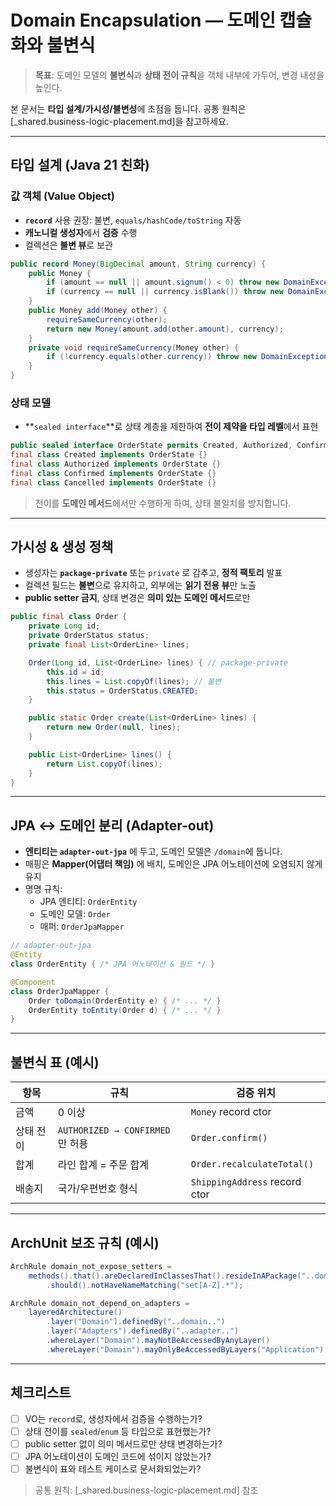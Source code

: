 # Domain Encapsulation — 도메인 캡슐화와 불변식

> **목표**: 도메인 모델의 **불변식**과 **상태 전이 규칙**을 객체 내부에 가두어, 변경 내성을 높인다.

본 문서는 **타입 설계/가시성/불변성**에 초점을 둡니다. 공통 원칙은 [_shared.business-logic-placement.md]을 참고하세요.

---

## 타입 설계 (Java 21 친화)

### 값 객체 (Value Object)
- **`record`** 사용 권장: 불변, `equals/hashCode/toString` 자동
- **캐노니컬 생성자**에서 **검증** 수행
- 컬렉션은 **불변 뷰**로 보관

```java
public record Money(BigDecimal amount, String currency) {
    public Money {
        if (amount == null || amount.signum() < 0) throw new DomainException("INVALID_AMOUNT", "금액은 0 이상이어야 합니다.");
        if (currency == null || currency.isBlank()) throw new DomainException("INVALID_CURRENCY", "통화 필수");
    }
    public Money add(Money other) {
        requireSameCurrency(other);
        return new Money(amount.add(other.amount), currency);
    }
    private void requireSameCurrency(Money other) {
        if (!currency.equals(other.currency)) throw new DomainException("CURRENCY_MISMATCH", "통화 불일치");
    }
}
```

### 상태 모델
- **`sealed interface`**로 상태 계층을 제한하여 **전이 제약을 타입 레벨**에서 표현

```java
public sealed interface OrderState permits Created, Authorized, Confirmed, Cancelled {}
final class Created implements OrderState {}
final class Authorized implements OrderState {}
final class Confirmed implements OrderState {}
final class Cancelled implements OrderState {}
```

> 전이를 **도메인 메서드**에서만 수행하게 하여, 상태 불일치를 방지합니다.

---

## 가시성 & 생성 정책
- 생성자는 **`package-private`** 또는 `private` 로 감추고, **정적 팩토리** 발표
- 컬렉션 필드는 **불변**으로 유지하고, 외부에는 **읽기 전용 뷰**만 노출
- **public setter 금지**, 상태 변경은 **의미 있는 도메인 메서드**로만

```java
public final class Order {
    private Long id;
    private OrderStatus status;
    private final List<OrderLine> lines;

    Order(Long id, List<OrderLine> lines) { // package-private
        this.id = id;
        this.lines = List.copyOf(lines); // 불변
        this.status = OrderStatus.CREATED;
    }

    public static Order create(List<OrderLine> lines) {
        return new Order(null, lines);
    }

    public List<OrderLine> lines() {
        return List.copyOf(lines);
    }
}
```

---

## JPA ↔ 도메인 분리 (Adapter-out)
- **엔티티는 `adapter-out-jpa`** 에 두고, 도메인 모델은 `/domain`에 둡니다.
- 매핑은 **Mapper(어댑터 책임)** 에 배치, 도메인은 JPA 어노테이션에 오염되지 않게 유지
- 명명 규칙:
  - JPA 엔티티: `OrderEntity`
  - 도메인 모델: `Order`
  - 매퍼: `OrderJpaMapper`

```java
// adapter-out-jpa
@Entity
class OrderEntity { /* JPA 어노테이션 & 필드 */ }

@Component
class OrderJpaMapper {
    Order toDomain(OrderEntity e) { /* ... */ }
    OrderEntity toEntity(Order d) { /* ... */ }
}
```

---

## 불변식 표 (예시)
| 항목 | 규칙 | 검증 위치 |
|---|---|---|
| 금액 | 0 이상 | `Money` record ctor |
| 상태 전이 | `AUTHORIZED → CONFIRMED` 만 허용 | `Order.confirm()` |
| 합계 | 라인 합계 = 주문 합계 | `Order.recalculateTotal()` |
| 배송지 | 국가/우편번호 형식 | `ShippingAddress` record ctor |

---

## ArchUnit 보조 규칙 (예시)
```java
ArchRule domain_not_expose_setters =
    methods().that().areDeclaredInClassesThat().resideInAPackage("..domain..")
        .should().notHaveNameMatching("set[A-Z].*");

ArchRule domain_not_depend_on_adapters =
    layeredArchitecture()
        .layer("Domain").definedBy("..domain..")
        .layer("Adapters").definedBy("..adapter..")
        .whereLayer("Domain").mayNotBeAccessedByAnyLayer()
        .whereLayer("Domain").mayOnlyBeAccessedByLayers("Application");
```

---

## 체크리스트
- [ ] VO는 `record`로, 생성자에서 검증을 수행하는가?
- [ ] 상태 전이를 `sealed`/`enum` 등 타입으로 표현했는가?
- [ ] public setter 없이 의미 메서드로만 상태 변경하는가?
- [ ] JPA 어노테이션이 도메인 코드에 섞이지 않았는가?
- [ ] 불변식이 표와 테스트 케이스로 문서화되었는가?

> 공통 원칙: [_shared.business-logic-placement.md] 참조